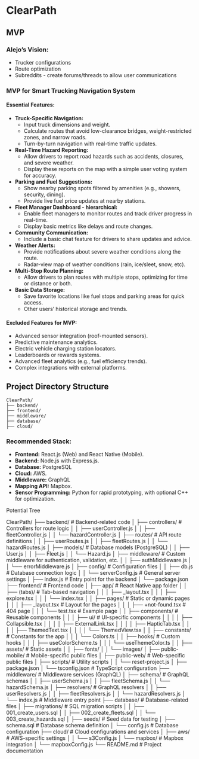 # ClearPath

## MVP

### Alejo’s Vision:
- Trucker configurations
- Route optimization
- Subreddits - create forums/threads to allow user communications

### MVP for Smart Trucking Navigation System

#### Essential Features:
- **Truck-Specific Navigation:**
  - Input truck dimensions and weight.
  - Calculate routes that avoid low-clearance bridges, weight-restricted zones, and narrow roads.
  - Turn-by-turn navigation with real-time traffic updates.
- **Real-Time Hazard Reporting:**
  - Allow drivers to report road hazards such as accidents, closures, and severe weather.
  - Display these reports on the map with a simple user voting system for accuracy.
- **Parking and Fuel Suggestions:**
  - Show nearby parking spots filtered by amenities (e.g., showers, security, dining).
  - Provide live fuel price updates at nearby stations.
- **Fleet Manager Dashboard - hierarchical:**
  - Enable fleet managers to monitor routes and track driver progress in real-time.
  - Display basic metrics like delays and route changes.
- **Community Communication:**
  - Include a basic chat feature for drivers to share updates and advice.
- **Weather Alerts:**
  - Provide notifications about severe weather conditions along the route.
  - Radar-view map of weather conditions (rain, ice/sleet, snow, etc).
- **Multi-Stop Route Planning:**
  - Allow drivers to plan routes with multiple stops, optimizing for time or distance or both.
- **Basic Data Storage:**
  - Save favorite locations like fuel stops and parking areas for quick access.
  - Other users’ historical storage and trends.

#### Excluded Features for MVP:
- Advanced sensor integration (roof-mounted sensors).
- Predictive maintenance analytics.
- Electric vehicle charging station locators.
- Leaderboards or rewards systems.
- Advanced fleet analytics (e.g., fuel efficiency trends).
- Complex integrations with external platforms.

## Project Directory Structure

```
ClearPath/
├── backend/
├── frontend/
├── middleware/
├── database/
├── cloud/
```

### Recommended Stack:
- **Frontend:** React.js (Web) and React Native (Mobile).
- **Backend:** Node.js with Express.js.
- **Database:** PostgreSQL
- **Cloud:** AWS.
- **Middleware:** GraphQL
- **Mapping API:** Mapbox.
- **Sensor Programming:** Python for rapid prototyping, with optional C++ for optimization.






Potential Tree

ClearPath/
├── backend/                    # Backend-related code
│   ├── controllers/            # Controllers for route logic
│   │   ├── userController.js
│   │   ├── fleetController.js
│   │   └── hazardController.js
│   ├── routes/                 # API route definitions
│   │   ├── userRoutes.js
│   │   ├── fleetRoutes.js
│   │   └── hazardRoutes.js
│   ├── models/                 # Database models (PostgreSQL)
│   │   ├── User.js
│   │   ├── Fleet.js
│   │   └── Hazard.js
│   ├── middleware/             # Custom middleware for authentication, validation, etc.
│   │   ├── authMiddleware.js
│   │   └── errorMiddleware.js
│   ├── config/                 # Configuration files
│   │   ├── db.js               # Database connection logic
│   │   └── serverConfig.js     # General server settings
│   ├── index.js                # Entry point for the backend
│   └── package.json
├── frontend/                   # Frontend code
│   ├── app/                    # React Native app folder
│   │   ├── (tabs)/             # Tab-based navigation
│   │   │   ├── _layout.tsx
│   │   │   ├── explore.tsx
│   │   │   └── index.tsx
│   │   ├── pages/              # Static or dynamic pages
│   │   │   ├── _layout.tsx     # Layout for the pages
│   │   │   ├── +not-found.tsx  # 404 page
│   │   │   └── test.tsx        # Example page
│   │   ├── components/         # Reusable components
│   │   │   ├── ui/             # UI-specific components
│   │   │   │   ├── Collapsible.tsx
│   │   │   │   ├── ExternalLink.tsx
│   │   │   │   ├── HapticTab.tsx
│   │   │   │   ├── ThemedText.tsx
│   │   │   │   └── ThemedView.tsx
│   │   ├── constants/          # Constants for the app
│   │   │   └── Colors.ts
│   │   ├── hooks/              # Custom hooks
│   │   │   ├── useColorScheme.ts
│   │   │   └── useThemeColor.ts
│   │   ├── assets/             # Static assets
│   │       ├── fonts/
│   │       └── images/
│   ├── public-mobile/          # Mobile-specific public files
│   ├── public-web/             # Web-specific public files
│   ├── scripts/                # Utility scripts
│   │   └── reset-project.js
│   ├── package.json
│   └── tsconfig.json           # TypeScript configuration
├── middleware/                 # Middleware services (GraphQL)
│   ├── schema/                 # GraphQL schemas
│   │   ├── userSchema.js
│   │   ├── fleetSchema.js
│   │   └── hazardSchema.js
│   ├── resolvers/              # GraphQL resolvers
│   │   ├── userResolvers.js
│   │   ├── fleetResolvers.js
│   │   └── hazardResolvers.js
│   └── index.js                # Middleware entry point
├── database/                   # Database-related files
│   ├── migrations/             # SQL migration scripts
│   │   ├── 001_create_users.sql
│   │   ├── 002_create_fleets.sql
│   │   └── 003_create_hazards.sql
│   ├── seeds/                  # Seed data for testing
│   ├── schema.sql              # Database schema definition
│   └── config.js               # Database configuration
├── cloud/                      # Cloud configurations and services
│   ├── aws/                    # AWS-specific settings
│   │   └── s3Config.js
│   └── mapbox/                 # Mapbox integration
│       └── mapboxConfig.js
└── README.md                   # Project documentation
